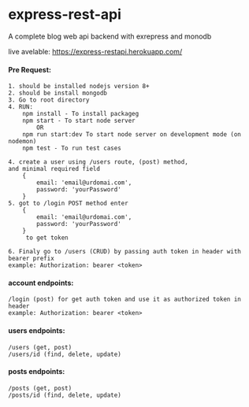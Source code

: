 # express-rest-api 
A complete blog web api backend with exrepress and monodb

live avelable: https://express-restapi.herokuapp.com/

####    Pre Request:
    1. should be installed nodejs version 8+
    2. should be install mongodb
    3. Go to root directory
    4. RUN: 
        npm install - To install packageg
        npm start - To start node server
            OR
        npm run start:dev To start node server on development mode (on nodemon)
        npm test - To run test cases
        
    4. create a user using /users route, (post) method,
    and minimal required field 
        {
            email: 'email@urdomai.com', 
            password: 'yourPassword'
        }
    5. got to /login POST method enter 
        {
            email: 'email@urdomai.com', 
            password: 'yourPassword'
        } 
         to get token 

    6. Finaly go to /users (CRUD) by passing auth token in header with bearer prefix
    example: Authorization: bearer <token>

####    account endpoints:
    /login (post) for get auth token and use it as authorized token in header
    example: Authorization: bearer <token>

####    users endpoints:
    /users (get, post)
    /users/id (find, delete, update)

####    posts endpoints:
    /posts (get, post)
    /posts/id (find, delete, update)
